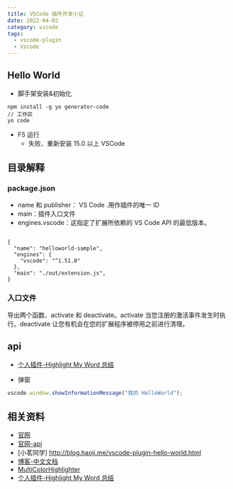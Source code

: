 ```yaml
---
title: VSCode 插件开发小记
date: 2022-04-02
category: vscode
tags: 
  - vscode-plugin
  - Vscode
---
```


<!-- more -->
## Hello World

- 脚手架安装&初始化

```
npm install -g yo generator-code
// 工作区
yo code
```

- F5 运行
  - 失败、重新安装 15.0 以上 VSCode

## 目录解释

### package.json

- name 和 publisher： VS Code <publisher>.<name>用作插件的唯一 ID
- main：插件入口文件
- engines.vscode：这指定了扩展所依赖的 VS Code API 的最低版本。

```

{
  "name": "helloworld-sample",
  "engines": {
    "vscode": "^1.51.0"
  },
  "main": "./out/extension.js",
}

```

### 入口文件

导出两个函数、activate 和 deactivate。activate 当您注册的激活事件发生时执行。deactivate 让您有机会在您的扩展程序被停用之前进行清理。

## api

- [个人插件-Highlight My Word 总结](https://juejin.cn/post/7021931752914419743)

- 弹窗

```js
vscode.window.showInformationMessage("我的 HelloWorld");
```

## 相关资料

- [官网](https://code.visualstudio.com/api)
- [官网-api](https://code.visualstudio.com/api/references/vscode-api)
- [小茗同学] http://blog.haoji.me/vscode-plugin-hello-world.html
- [博客-中文文档](https://liiked.github.io/VS-Code-Extension-Doc-ZH/#/)
- [MultiColorHighlighter](https://hub.fastgit.org/456ken/Highlighter-vscode)
- [个人插件-Highlight My Word 总结](https://juejin.cn/post/7021931752914419743)
